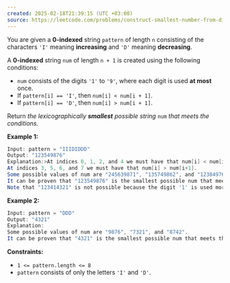 ```yaml
---
created: 2025-02-18T21:39:15 (UTC +03:00)
source: https://leetcode.com/problems/construct-smallest-number-from-di-string/description/?envType=daily-question&envId=2025-02-18
---
```

You are given a **0-indexed** string `pattern` of length `n` consisting of the characters `'I'` meaning **increasing** and `'D'` meaning **decreasing**.

A **0-indexed** string `num` of length `n + 1` is created using the following conditions:

-   `num` consists of the digits `'1'` to `'9'`, where each digit is used **at most** once.
-   If `pattern[i] == 'I'`, then `num[i] < num[i + 1]`.
-   If `pattern[i] == 'D'`, then `num[i] > num[i + 1]`.

Return _the lexicographically **smallest** possible string_ `num` _that meets the conditions._


**Example 1:**

``` Java
Input: pattern = "IIIDIDDD"
Output: "123549876"
Explanation:>At indices 0, 1, 2, and 4 we must have that num[i] < num[i+1].
At indices 3, 5, 6, and 7 we must have that num[i] > num[i+1].
Some possible values of num are "245639871", "135749862", and "123849765".
It can be proven that "123549876" is the smallest possible num that meets the conditions.
Note that "123414321" is not possible because the digit '1' is used more than once.
```


**Example 2:**

``` Java
Input: pattern = "DDD"
Output: "4321"
Explanation:
Some possible values of num are "9876", "7321", and "8742".
It can be proven that "4321" is the smallest possible num that meets the conditions.
```


**Constraints:**

-   `1 <= pattern.length <= 8`
-   `pattern` consists of only the letters `'I'` and `'D'`.
